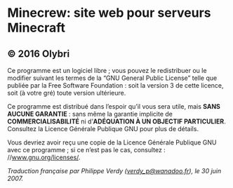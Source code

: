 # Minecrew: site web pour serveurs Minecraft
## © 2016 Olybri

Ce programme est un logiciel libre ; vous pouvez le redistribuer ou le modifier suivant les termes de la “GNU General Public License” telle que publiée par la Free Software Foundation : soit la version 3 de cette licence, soit (à votre gré) toute version ultérieure.

Ce programme est distribué dans l’espoir qu’il vous sera utile, mais **SANS AUCUNE GARANTIE** : sans même la garantie implicite de **COMMERCIALISABILITÉ** ni d’**ADÉQUATION À UN OBJECTIF PARTICULIER**. Consultez la Licence Générale Publique GNU pour plus de détails.

Vous devriez avoir reçu une copie de la Licence Générale Publique GNU avec ce programme ; si ce n’est pas le cas, consultez : //www.gnu.org/licenses/.

*Traduction française par Philippe Verdy ([verdy_p@wanadoo.fr](mailto:verdy_p@wanadoo.fr)), le 30 juin 2007.*
